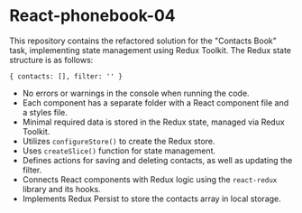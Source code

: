 # React-phonebook-04

This repository contains the refactored solution for the "Contacts Book" task, implementing state management using Redux Toolkit. The Redux state structure is as follows:

`
{
  contacts: [],
  filter: ''
}
`

- No errors or warnings in the console when running the code.
- Each component has a separate folder with a React component file and a styles file.
- Minimal required data is stored in the Redux state, managed via Redux Toolkit.
- Utilizes `configureStore()` to create the Redux store.
- Uses `createSlice()` function for state management.
- Defines actions for saving and deleting contacts, as well as updating the filter.
- Connects React components with Redux logic using the `react-redux` library and its hooks.
- Implements Redux Persist to store the contacts array in local storage.
